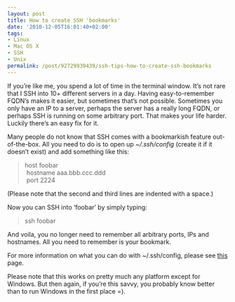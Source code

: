 ```yaml
---
layout: post
title: How to create SSH 'bookmarks'
date: '2010-12-05T16:01:40+02:00'
tags:
- Linux
- Mac OS X
- SSH
- Unix
permalink: /post/92729939439/ssh-tips-how-to-create-ssh-bookmarks
---
```

If you’re like me, you spend a lot of time in the terminal window. It’s not rare that I SSH into 10+ different servers in a day. Having easy-to-remember FQDN’s makes it easier, but sometimes that’s not possible. Sometimes you only have an IP to a server, perhaps the server has a really long FQDN, or perhaps SSH is running on some arbitrary port. That makes your life harder. Luckily there’s an easy fix for it.

Many people do not know that SSH comes with a bookmarkish feature out-of-the-box. All you need to do is to open up _~/.ssh/config_ (create it if it doesn’t exist) and add something like this:

> host foobar  
>  hostname aaa.bbb.ccc.ddd  
>  port 2224

(Please note that the second and third lines are indented with a space.)

Now you can SSH into ‘foobar’ by simply typing:

> ssh foobar

And voila, you no longer need to remember all arbitrary ports, IPs and hostnames. All you need to remember is your bookmark.

For more information on what you can do with ~/.ssh/config, please see [this](http://www.openbsd.org/cgi-bin/man.cgi?query=ssh_config) page.

Please note that this works on pretty much any platform except for Windows. But then again, if you’re this savvy, you probably know better than to run Windows in the first place =).
